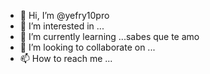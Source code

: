 - 👋 Hi, I’m @yefry10pro
- 👀 I’m interested in ...
- 🌱 I’m currently learning ...sabes que te amo
- 💞️ I’m looking to collaborate on ...
- 📫 How to reach me ...

<!---
yefry10pro/yefr gdgdgd
